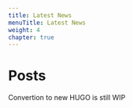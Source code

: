 ```yaml
---
title: Latest News
menuTitle: Latest News
weight: 4
chapter: true
---
```


# Posts

Convertion to new HUGO is still WIP
